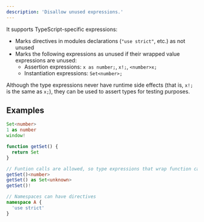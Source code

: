 ```yaml
---
description: 'Disallow unused expressions.'
---
```


It supports TypeScript-specific expressions:

- Marks directives in modules declarations (`"use strict"`, etc.) as not unused
- Marks the following expressions as unused if their wrapped value expressions are unused:
  - Assertion expressions: `x as number;`, `x!;`, `<number>x;`
  - Instantiation expressions: `Set<number>;`

Although the type expressions never have runtime side effects (that is, `x!;` is the same as `x;`), they can be used to assert types for testing purposes.

## Examples

<Tabs>
<TabItem value="❌ Incorrect">

```ts
Set<number>
1 as number
window!
```

</TabItem>
<TabItem value="✅ Correct">

```ts
function getSet() {
  return Set
}

// Funtion calls are allowed, so type expressions that wrap function calls are allowed
getSet()<number>
getSet() as Set<unknown>
getSet()!

// Namespaces can have directives
namespace A {
  'use strict'
}
```

</TabItem>
</Tabs>
